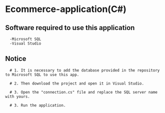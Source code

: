 # Ecommerce-application(C#)


## Software required to use this application
      -Microsoft SQL
      -Visual Studio
## Notice
      # 1. It is necessary to add the database provided in the repository to Microsoft SQL to use this app.

      # 2. Then download the project and open it in Visual Studio.

      # 3. Open the "connection.cs" file and replace the SQL server name with yours.

      # 3. Run the application.
